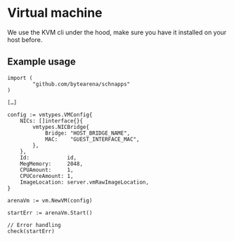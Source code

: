 # Virtual machine

We use the KVM cli under the hood, make sure you have it installed on your host before.

## Example usage

```golang
import (
        "github.com/bytearena/schnapps"
)

[…]

config := vmtypes.VMConfig{
    NICs: []interface{}{
        vmtypes.NICBridge{
            Bridge: "HOST_BRIDGE_NAME",
            MAC:    "GUEST_INTERFACE_MAC",
        },
    },
    Id:            id,
    MegMemory:     2048,
    CPUAmount:     1,
    CPUCoreAmount: 1,
    ImageLocation: server.vmRawImageLocation,
}

arenaVm := vm.NewVM(config)

startErr := arenaVm.Start()

// Error handling
check(startErr)
```
